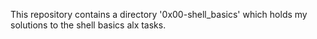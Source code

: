 This repository contains a directory '0x00-shell_basics' which holds my solutions to the shell basics alx tasks.

